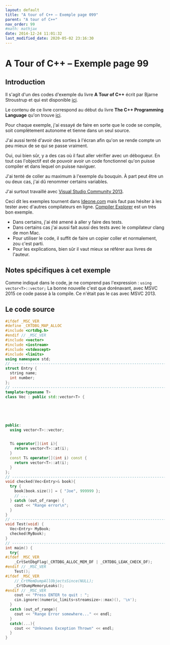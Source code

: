 ```yaml
---
layout: default
title: "A tour of C++ – Exemple page 099"
parent: "A tour of C++"
nav_order: 99
#math: mathjax
date: 2014-12-24 11:01:32
last_modified_date: 2020-05-02 23:16:30
---
```


# A Tour of C++ – Exemple page 99

## Introduction
Il s'agit d'un des codes d'exemple du livre **A Tour of C++** écrit par Bjarne Stroustrup et qui est disponible [ici](http://www.amazon.fr/Tour-C-Bjarne-Stroustrup/dp/0321958314/ref%3Dsr_1_1?ie=UTF8&qid=1416699327&sr=8-1&keywords=a+tour+of+c%2B%2B). 

Le contenu de ce livre correspond au début du livre **The C++ Programming Language** qu'on trouve [ici](http://www.amazon.fr/The-Programming-Language-Bjarne-Stroustrup/dp/0321563840/ref%3Dpd_sim_eb_3?ie=UTF8&refRID=0CR047TTJV1HA6CVA9XA).

Pour chaque exemple, j'ai essayé de faire en sorte que le code se compile, soit complètement autonome et tienne dans un seul source.

J'ai aussi tenté d'avoir des sorties à l'écran afin qu'on se rende compte un peu mieux de se qui se passe vraiment.

Oui, oui bien sûr, y a des cas où il faut aller vérifier avec un débogueur.
En tout cas l'objectif est de pouvoir avoir un code fonctionnel qu'on puisse compiler et dans lequel on puisse naviguer.

J'ai tenté de coller au maximum à l'exemple du bouquin. À part peut être un ou deux cas, j'ai dû renommer certains variables.

J'ai surtout travaillé avec [Visual Studio Community 2013](http://www.visualstudio.com/products/visual-studio-community-vs).

Ceci dit les exemples tournent dans [Ideone.com](http://ideone.com/) mais faut pas hésiter à les tester avec d'autres compilateurs en ligne. [Compiler Explorer](https://godbolt.org/) est un très bon exemple.

* Dans certains, j'ai été amené à aller y faire des tests.  
* Dans certains cas j'ai aussi fait aussi des tests avec le compilateur clang de mon Mac.  
* Pour utiliser le code, il suffit de faire un copier coller et normalement, zou c'est parti.  
* Pour les explications, bien sûr il vaut mieux se référer aux livres de l'auteur.  


## Notes spécifiques à cet exemple


Comme indiqué dans le code, je ne comprend pas l'expression : `using vector<T>::vector;`
La bonne nouvelle c'est que dorénavant, avec MSVC 2015 ce code passe à la compile. Ce n'était pas le cas avec MSVC 2013.



## Le code source

```cpp
#ifdef _MSC_VER
#define _CRTDBG_MAP_ALLOC
#include <crtdbg.h>
#endif // _MSC_VER
#include <vector>
#include <iostream>
#include <stdexcept>                                                            // out_of_range
#include <limits>                                                               // numeric_limits
using namespace std;
// ----------------------------------------------------------------------------
struct Entry {
  string name;
  int number;
};
// ----------------------------------------------------------------------------
template<typename T>
class Vec : public std::vector<T> {                                             // the class Vec publicly inherit from std::vector
                                                                                // TODO : I d not understand the next statement (using vector<T>::vector;)
                                                                                // See http://www.stroustrup.com/what-is-2009.pdf p10-11
                                                                                // This means "import" vector() (constructors) from std::vector
                                                                                // Inheriting constructors
                                                                                // see http://ideone.com/NpAXgJ
public:
  using vector<T>::vector;                                                      // was not working in MSVC 2103. Now work in MSVC 2015
                                                                                // use the constructors from vector (under the name Vec)

  T& operator[](int i){                                                         // range check
    return vector<T>::at(i);
  }
  const T& operator[](int i) const {                                            // range check const objects; §4.2.1
    return vector<T>::at(i);
  }
};
// ----------------------------------------------------------------------------
void checked(Vec<Entry>& book){
  try {
    book[book.size()] = { "Joe", 999999 };                                      // will throw an exception
    // ...
  } catch (out_of_range) {
    cout << "Range error\n";
  }
}
// ----------------------------------------------------------------------------
void Test(void) {
  Vec<Entry> MyBook;
  checked(MyBook);
}
// ----------------------------------------------------------------------------
int main() {
  try{
#ifdef _MSC_VER
    _CrtSetDbgFlag(_CRTDBG_ALLOC_MEM_DF | _CRTDBG_LEAK_CHECK_DF);
#endif // _MSC_VER
    Test();
#ifdef _MSC_VER
    //_CrtMemDumpAllObjectsSince(NULL);                                         // Begins the dump from the start of program execution
    _CrtDumpMemoryLeaks();
#endif // _MSC_VER
    cout << "Press ENTER to quit : ";
    cin.ignore((numeric_limits<streamsize>::max)(), '\n');
  }
  catch (out_of_range){
    cout << "Range Error somewhere..." << endl;
  }
  catch(...){
    cout << "Unknowns Exception Thrown" << endl;
  }
}
```

